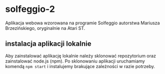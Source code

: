 # solfeggio-2
Aplikacja webowa wzorowana na programie Solfeggio autorstwa Mariusza Brzezińskiego, oryginalnie na Atari ST.

## instalacja aplikacji lokalnie
Aby zainstalować aplikację lokalnie należy sklonować repozytorium oraz zainstalować node.js (npm).
Po sklonowaniu aplikacji uruchamiamy komendą
```npm start```
i instalujemy brakujące zależności w razie potrzeby.
